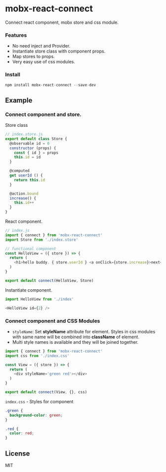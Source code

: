 # mobx-react-connect
Connect react component, mobx store and css module.

### Features
- No need inject and Provider.
- Instantiate store class with component props.
- Map stores to props.
- Very easy use of css modules.

### Install
```js
npm install mobx-react-connect --save-dev
```

## Example

### Connect component and store.

Store class

```js
// index.store.js
export default class Store {
  @observable id = 0
  constructor (props) {
    const { id } = props
    this.id = id
  }

  @computed
  get userId () {
    return this.id
  }

  @action.bound
  increase() {
    this.id++
  }
}
```

React component.

```js
// index.js
import { connect } from 'mobx-react-connect'
import Store from './index.store'

// functional component
const HelloView = ({ store }) => {
  return (
    <h1>hello buddy. { store.userId } <a onClick={store.increase}>next</a></h1>
  )
}

export default connect(HelloView, Store)
```

Instantiate component.

```js
import HelloView from './index'

<HelloView id={2} />
```

### Connect component and CSS Modules

- `styleName`: Set **styleName** attribute for element. Styles in css modules with same name will be combined into **className** of element.
- Multi style names is available and they will be joined together.

```js
import { connect } from 'mobx-react-connect'
import css from './index.css'

const View = ({ store }) => {
  return (
    <div styleName='green red'></div>
  )
}

export default connect(View, {}, css)
```

`index.css` - Styles for component

```css
.green {
  background-color: green;
}

.red {
  color: red;
}
```

## License
MIT